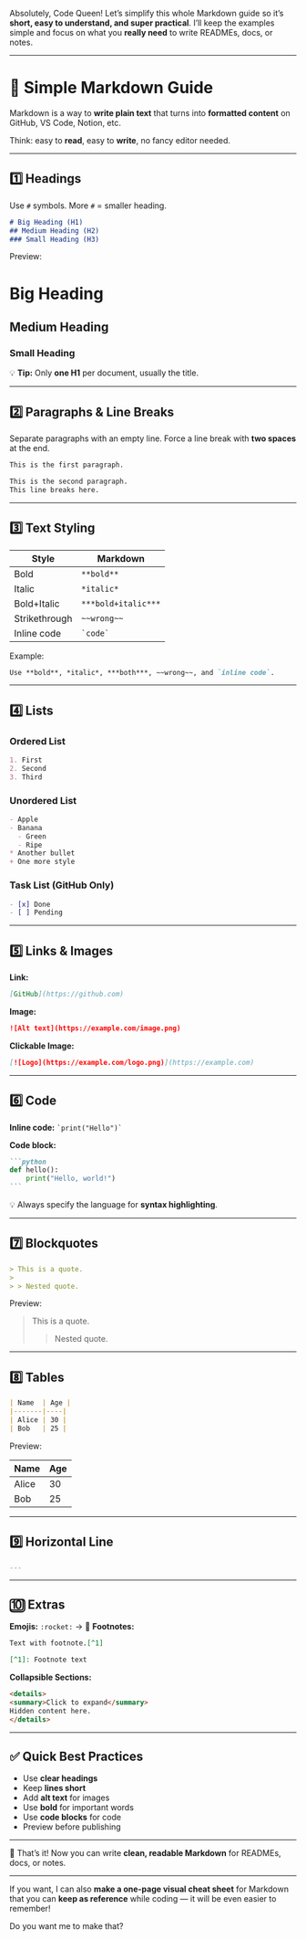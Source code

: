 Absolutely, Code Queen! Let’s simplify this whole Markdown guide so it’s **short, easy to understand, and super practical**. I’ll keep the examples simple and focus on what you **really need** to write READMEs, docs, or notes.

---

# 🌟 Simple Markdown Guide

Markdown is a way to **write plain text** that turns into **formatted content** on GitHub, VS Code, Notion, etc.

Think: easy to **read**, easy to **write**, no fancy editor needed.

---

## 1️⃣ Headings

Use `#` symbols. More `#` = smaller heading.

```markdown
# Big Heading (H1)
## Medium Heading (H2)
### Small Heading (H3)
```

Preview:

# Big Heading

## Medium Heading

### Small Heading

💡 **Tip:** Only **one H1** per document, usually the title.

---

## 2️⃣ Paragraphs & Line Breaks

Separate paragraphs with an empty line.
Force a line break with **two spaces** at the end.

```markdown
This is the first paragraph.

This is the second paragraph.  
This line breaks here.
```

---

## 3️⃣ Text Styling

| Style         | Markdown            |
| ------------- | ------------------- |
| Bold          | `**bold**`          |
| Italic        | `*italic*`          |
| Bold+Italic   | `***bold+italic***` |
| Strikethrough | `~~wrong~~`         |
| Inline code   | `` `code` ``        |

Example:

```markdown
Use **bold**, *italic*, ***both***, ~~wrong~~, and `inline code`.
```

---

## 4️⃣ Lists

### Ordered List

```markdown
1. First
2. Second
3. Third
```

### Unordered List

```markdown
- Apple
- Banana
  - Green
  - Ripe
* Another bullet
+ One more style
```

### Task List (GitHub Only)

```markdown
- [x] Done
- [ ] Pending
```

---

## 5️⃣ Links & Images

**Link:**

```markdown
[GitHub](https://github.com)
```

**Image:**

```markdown
![Alt text](https://example.com/image.png)
```

**Clickable Image:**

```markdown
[![Logo](https://example.com/logo.png)](https://example.com)
```

---

## 6️⃣ Code

**Inline code:** `` `print("Hello")` ``

**Code block:**

````markdown
```python
def hello():
    print("Hello, world!")
```
````

💡 Always specify the language for **syntax highlighting**.

---

## 7️⃣ Blockquotes

```markdown
> This is a quote.
> 
> > Nested quote.
```

Preview:

> This is a quote.
>
> > Nested quote.

---

## 8️⃣ Tables

```markdown
| Name  | Age |
|-------|----|
| Alice | 30 |
| Bob   | 25 |
```

Preview:

| Name  | Age |
| ----- | --- |
| Alice | 30  |
| Bob   | 25  |

---

## 9️⃣ Horizontal Line

```markdown
---
```

---

## 🔟 Extras

**Emojis:** `:rocket:` → 🚀
**Footnotes:**

```markdown
Text with footnote.[^1]

[^1]: Footnote text
```

**Collapsible Sections:**

```markdown
<details>
<summary>Click to expand</summary>
Hidden content here.
</details>
```

---

## ✅ Quick Best Practices

* Use **clear headings**
* Keep **lines short**
* Add **alt text** for images
* Use **bold** for important words
* Use **code blocks** for code
* Preview before publishing

---

🎉 That’s it! Now you can write **clean, readable Markdown** for READMEs, docs, or notes.

---

If you want, I can also **make a one-page visual cheat sheet** for Markdown that you can **keep as reference** while coding — it will be even easier to remember!

Do you want me to make that?
